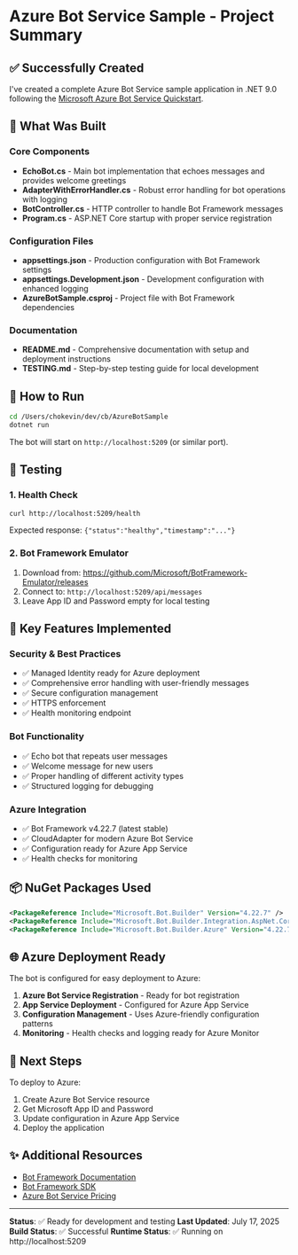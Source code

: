 # Azure Bot Service Sample - Project Summary

## ✅ Successfully Created

I've created a complete Azure Bot Service sample application in .NET 9.0 following the [Microsoft Azure Bot Service Quickstart](https://learn.microsoft.com/en-us/azure/bot-service/bot-service-quickstart-create-bot?view=azure-bot-service-4.0&tabs=csharp%2Cvs).

## 🎯 What Was Built

### Core Components
- **EchoBot.cs** - Main bot implementation that echoes messages and provides welcome greetings
- **AdapterWithErrorHandler.cs** - Robust error handling for bot operations with logging
- **BotController.cs** - HTTP controller to handle Bot Framework messages
- **Program.cs** - ASP.NET Core startup with proper service registration

### Configuration Files
- **appsettings.json** - Production configuration with Bot Framework settings
- **appsettings.Development.json** - Development configuration with enhanced logging
- **AzureBotSample.csproj** - Project file with Bot Framework dependencies

### Documentation
- **README.md** - Comprehensive documentation with setup and deployment instructions
- **TESTING.md** - Step-by-step testing guide for local development

## 🚀 How to Run

```bash
cd /Users/chokevin/dev/cb/AzureBotSample
dotnet run
```

The bot will start on `http://localhost:5209` (or similar port).

## 🧪 Testing

### 1. Health Check
```bash
curl http://localhost:5209/health
```
Expected response: `{"status":"healthy","timestamp":"..."}`

### 2. Bot Framework Emulator
1. Download from: https://github.com/Microsoft/BotFramework-Emulator/releases
2. Connect to: `http://localhost:5209/api/messages`
3. Leave App ID and Password empty for local testing

## 🔧 Key Features Implemented

### Security & Best Practices
- ✅ Managed Identity ready for Azure deployment
- ✅ Comprehensive error handling with user-friendly messages
- ✅ Secure configuration management
- ✅ HTTPS enforcement
- ✅ Health monitoring endpoint

### Bot Functionality
- ✅ Echo bot that repeats user messages
- ✅ Welcome message for new users
- ✅ Proper handling of different activity types
- ✅ Structured logging for debugging

### Azure Integration
- ✅ Bot Framework v4.22.7 (latest stable)
- ✅ CloudAdapter for modern Azure Bot Service
- ✅ Configuration ready for Azure App Service
- ✅ Health checks for monitoring

## 📦 NuGet Packages Used

```xml
<PackageReference Include="Microsoft.Bot.Builder" Version="4.22.7" />
<PackageReference Include="Microsoft.Bot.Builder.Integration.AspNet.Core" Version="4.22.7" />
<PackageReference Include="Microsoft.Bot.Builder.Azure" Version="4.22.7" />
```

## 🌐 Azure Deployment Ready

The bot is configured for easy deployment to Azure:

1. **Azure Bot Service Registration** - Ready for bot registration
2. **App Service Deployment** - Configured for Azure App Service
3. **Configuration Management** - Uses Azure-friendly configuration patterns
4. **Monitoring** - Health checks and logging ready for Azure Monitor

## 📝 Next Steps

To deploy to Azure:

1. Create Azure Bot Service resource
2. Get Microsoft App ID and Password
3. Update configuration in Azure App Service
4. Deploy the application

## ✨ Additional Resources

- [Bot Framework Documentation](https://docs.microsoft.com/en-us/azure/bot-service/)
- [Bot Framework SDK](https://github.com/Microsoft/botframework-sdk)
- [Azure Bot Service Pricing](https://azure.microsoft.com/en-us/pricing/details/bot-service/)

---

**Status**: ✅ Ready for development and testing
**Last Updated**: July 17, 2025
**Build Status**: ✅ Successful
**Runtime Status**: ✅ Running on http://localhost:5209
